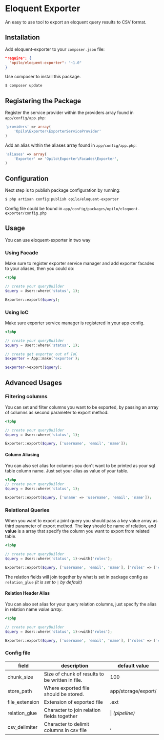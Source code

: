 # Eloquent Exporter
An easy to use tool to export an eloquent query results to CSV format.

## Installation
Add eloquent-exporter to your `composer.json` file:
```JSON
"require": {
  "opilo/eloquent-exporter": "~1.0"
}
```
Use composer to install this package.
```bash
$ composer update
```

## Registering the Package
Register the service provider within the providers array found in `app/config/app.php`:
```php
'providers' => array(
    'Opilo\Exporter\ExporterServiceProvider'
)
```
Add an alias within the aliases array found in `app/config/app.php`:
```php
'aliases' => array(
    'Exporter' => 'Opilo\Exporter\Facades\Exporter',
)
```

## Configuration
Next step is to publish package configuration by running:
```bash
$ php artisan config:publish opilo/eloquent-exporter
```
Config file could be found in `app/config/packages/opilo/eloquent-exporter/config.php`

## Usage
You can use eloquent-exporter in two way

### Using Facade
Make sure to register exporter service manager and add exporter facades to your aliases, then you could do:
```php
<?php

// create your queryBuilder
$query = User::where('status', 1);

Exporter::export($query);
```

### Using IoC
Make sure exporter service manager is registered in your app config.
```php
<?php

// create your queryBuilder
$query = User::where('status', 1);

// create get exporter out of IoC
$exporter = App::make('exporter');

$exporter->export($query);
```

## Advanced Usages

### Filtering columns
You can set and filter columns you want to be exported, by passing an array of columns as second parameter to export method.
```php
<?php

// create your queryBuilder
$query = User::where('status', 1);

Exporter::export($query, ['username', 'email', 'name']);
```

#### Column Aliasing
You can also set alias for columns you don't want to be printed as your sql table column name. Just set your alias as value of your table.
```php
<?php
// create your queryBuilder
$query = User::where('status', 1);

Exporter::export($query, ['uname' => 'username', 'email', 'name']);
```

### Relational Queries
When you want to export a joint query you should pass a key value array as third parameter of export method.
The **key** should be name of relation, and **value** is a array that specify the column you want to export from related table.
```php
<?php

// create your queryBuilder
$query = User::where('status', 1)->with('roles');

Exporter::export($query, ['username', 'email', 'name'], ['roles' => ['column' => 'title']]);
```
The relation fields will join together by what is set in package config as `relation_glue` *(it is set to `|` by default)*

#### Relation Header Alias
You can also set alias for your query relation columns, just specify the alias in relation name *value array*.
```php
<?php

// create your queryBuilder
$query = User::where('status', 1)->with('roles');

Exporter::export($query, ['username', 'email', 'name'], ['roles' => ['column' => 'title', 'alias' => 'User Roles']]);
```

### Config file

field | description | default value
---|---|---
chunk_size | Size of chunk of results to be written in file. | 100
store_path | Where exported file should be stored. | app/storage/export/
file_extension | Extension of exported file | .ext
relation_glue | Character to join relation fields together | \| *(pipeline)*
csv_delimiter | Character to delimit columns in csv file | ,

